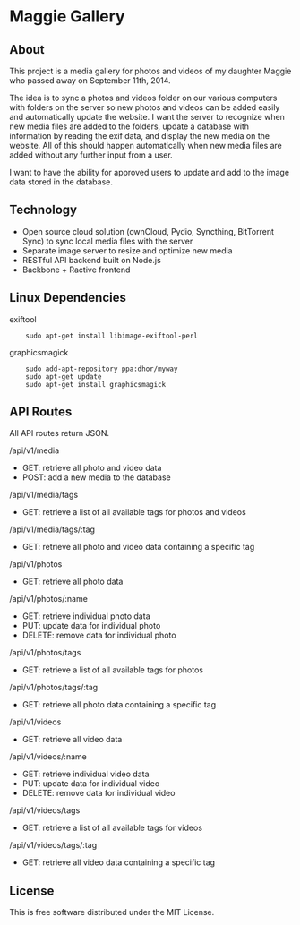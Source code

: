 # Maggie Gallery

## About

This project is a media gallery for photos and videos of my daughter Maggie who passed away on September 11th, 2014. 

The idea is to sync a photos and videos folder on our various computers with folders on the server so new photos and videos can be added easily and automatically update the website. I want the server to recognize when new media files are added to the folders, update a database with information by reading the exif data, and display the new media on the website. All of this should happen automatically when new media files are added without any further input from a user.

I want to have the ability for approved users to update and add to the image data stored in the database. 

## Technology

* Open source cloud solution (ownCloud, Pydio, Syncthing, BitTorrent Sync) to sync local media files with the server
* Separate image server to resize and optimize new media
* RESTful API backend built on Node.js
* Backbone + Ractive frontend

## Linux Dependencies

exiftool

		sudo apt-get install libimage-exiftool-perl

graphicsmagick

		sudo add-apt-repository ppa:dhor/myway
		sudo apt-get update
		sudo apt-get install graphicsmagick

## API Routes

All API routes return JSON.

/api/v1/media

* GET: retrieve all photo and video data
* POST: add a new media to the database

/api/v1/media/tags

* GET: retrieve a list of all available tags for photos and videos

/api/v1/media/tags/:tag

* GET: retrieve all photo and video data containing a specific tag

/api/v1/photos

* GET: retrieve all photo data

/api/v1/photos/:name

* GET: retrieve individual photo data
* PUT: update data for individual photo
* DELETE: remove data for individual photo

/api/v1/photos/tags

* GET: retrieve a list of all available tags for photos

/api/v1/photos/tags/:tag

* GET: retrieve all photo data containing a specific tag

/api/v1/videos

* GET: retrieve all video data

/api/v1/videos/:name

* GET: retrieve individual video data
* PUT: update data for individual video
* DELETE: remove data for individual video

/api/v1/videos/tags

* GET: retrieve a list of all available tags for videos

/api/v1/videos/tags/:tag

* GET: retrieve all video data containing a specific tag

## License

This is free software distributed under the MIT License.

